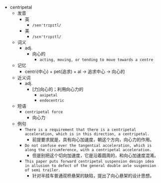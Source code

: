 - centripetal
  - 发音
    - 英
      - `/sen'trɪpɪtl/`
    - 美
      - `/sɛn'trɪpɪtl/`
  - 词义
    - adj.
      - 向心的
        - `acting, moving, or tending to move towards a centre `
  - 记忆
    - centri(中心) + pet(追求) + al → 追求中心 → 向心的
  - 近义词
    - adj.
      - [力]向心的；利用向心力的
        - `axipetal`
        - `endocentric`
  - 短语
    - `centripetal force`
      - 向心力 
  - 例句
    - `There is a requirement that there is a centripetal acceleration, which is in this direction, a centripetal.`
      - 前提要求就是，具有向心加速度，朝这个方向，向心力的作用。
    - `Do not confuse ever the tangential acceleration, which is along the circumference, with a centripetal acceleration.`
      - 但是别把这个切向加速度，它是沿着圆周的，和向心加速度混淆。
    - `This paper puts forward centripetal suspension design idea in allusion to defect of the general double axle suspension of semi trailer.`
      - 针对半挂车普通双桥悬架的缺陷，提出了向心悬架的设计思想。

